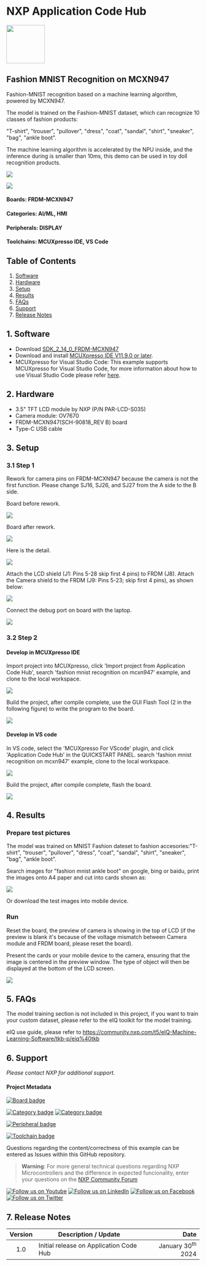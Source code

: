 # NXP Application Code Hub
[<img src="https://mcuxpresso.nxp.com/static/icon/nxp-logo-color.svg" width="100"/>](https://www.nxp.com)

## Fashion MNIST Recognition on MCXN947

Fashion-MNIST recognition based on a machine learning algorithm, powered by MCXN947.

The model is trained on the Fashion-MNIST dataset, which can recognize 10 classes of fashion products: 

"T-shirt", "trouser", "pullover", "dress", "coat", "sandal", "shirt", "sneaker", "bag", "ankle boot".

The machine learning algorithm is accelerated by the NPU inside, and the inference during is smaller than 10ms, this demo can be used in toy doll recognition products.

![](image/block_diagram.png)

![](image/data_diagram.png)

#### Boards: FRDM-MCXN947
#### Categories: AI/ML, HMI
#### Peripherals: DISPLAY
#### Toolchains: MCUXpresso IDE, VS Code

## Table of Contents
1. [Software](#step1)
2. [Hardware](#step2)
3. [Setup](#step3)
4. [Results](#step4)
5. [FAQs](#step5) 
6. [Support](#step6)
7. [Release Notes](#step7)

## 1. Software<a name="step1"></a>

- Download [SDK_2_14_0_FRDM-MCXN947](https://mcuxpresso.nxp.com/en/welcome)
- Download and install [MCUXpresso IDE V11.9.0 or later](https://www.nxp.com/design/design-center/software/development-software/mcuxpresso-software-and-tools-/mcuxpresso-integrated-development-environment-ide:MCUXpresso-IDE).
- MCUXpresso for Visual Studio Code: This example supports MCUXpresso for Visual Studio Code, for more information about how to use Visual Studio Code please refer [here](https://www.nxp.com/design/training/getting-started-with-mcuxpresso-for-visual-studio-code:TIP-GETTING-STARTED-WITH-MCUXPRESSO-FOR-VS-CODE).

## 2. Hardware<a name="step2"></a>

* 3.5" TFT LCD module by NXP (P/N PAR-LCD-S035)
* Camera module: OV7670
* FRDM-MCXN947(SCH-90818_REV B) board
* Type-C USB cable

## 3. Setup<a name="step3"></a>

### 3.1 Step 1

Rework for camera pins on FRDM-MCXN947 because the camera is not the first function.
Please change SJ16, SJ26, and SJ27 from the A side to the B side.

Board before rework.

![](image/before%20reworking.jpeg)

Board after rework.

![](image/after%20reworking.jpeg)

Here is the detail.

![](image/frdm_board_rework.png)

Attach the LCD shield (J1: Pins 5-28 skip first 4 pins) to FRDM (J8). 
Attach the Camera shield to the FRDM (J9: Pins 5-23; skip first 4 pins), as shown  below:

![](image/frdm_board_connections.png)

Connect the debug port on board with the laptop.

![](image/debug_connection.png)

### 3.2 Step 2
#### Develop in MCUXpresso IDE

Import project into MCUXpresso, click 'Import project from Application Code Hub', search 'fashion mnist recognition on mcxn947' example, and clone to the local workspace.

![](image/mcux%20_import_project.png)

Build the project, after compile complete, use the GUI Flash Tool (2 in the following figure) to write the program to the board.

![](image/build_download.png)

#### Develop in VS code

In VS code, select the 'MCUXpresso For VScode' plugin, and click 'Application Code Hub' in the QUICKSTART PANEL.
search 'fashion mnist recognition on mcxn947' example, clone to the local workspace.

![](image/vs_import_project.png)

Build the project, after compile complete, flash the board.

![](image/vs_build_project.png)

## 4. Results <a name="step4"></a>

### Prepare test pictures

The model was trained on MNIST Fashion dateset to fashion accesories:"T-shirt", "trouser", "pullover", "dress", "coat", "sandal", "shirt", "sneaker", "bag", "ankle boot".

Search images for "fashion mnist ankle boot" on google, bing or baidu, print the images onto A4 paper and cut into cards shown as:

![](image/test_cards.png)

Or download the test images into mobile device.

### Run

Reset the board, the preview of camera is showing in the top of LCD (if the preview is blank it's because of the voltage mismatch between Camera module and FRDM board, please reset the board).

Present the cards or your mobile device to the camera, ensuring that the image is centered in the preview window. The type of object will then be displayed at the bottom of the LCD screen.

![](image/running_result.jpg)

## 5. FAQs<a name="step5"></a>

The model training section is not included in this project, if you want to train your custom dataset, please refer to the eIQ toolkit for the model training.

eIQ use guide, please refer to https://community.nxp.com/t5/eIQ-Machine-Learning-Software/tkb-p/eiq%40tkb

## 6. Support<a name="step6"></a>

*Please contact NXP for additional support.*

#### Project Metadata
<!----- Boards ----->
[![Board badge](https://img.shields.io/badge/Board-FRDM&ndash;MCXN947-blue)](https://github.com/search?q=org%3Anxp-appcodehub+FRDM-MCXN947+in%3Areadme&type=Repositories)

<!----- Categories ----->
[![Category badge](https://img.shields.io/badge/Category-AI/ML-yellowgreen)](https://github.com/search?q=org%3Anxp-appcodehub+aiml+in%3Areadme&type=Repositories) [![Category badge](https://img.shields.io/badge/Category-HMI-yellowgreen)](https://github.com/search?q=org%3Anxp-appcodehub+hmi+in%3Areadme&type=Repositories)

<!----- Peripherals ----->
[![Peripheral badge](https://img.shields.io/badge/Peripheral-DISPLAY-yellow)](https://github.com/search?q=org%3Anxp-appcodehub+display+in%3Areadme&type=Repositories)

<!----- Toolchains ----->
[![Toolchain badge](https://img.shields.io/badge/Toolchain-MCUXPRESSO%20IDE-orange)](https://github.com/search?q=org%3Anxp-appcodehub+mcux+in%3Areadme&type=Repositories)

Questions regarding the content/correctness of this example can be entered as Issues within this GitHub repository.

>**Warning**: For more general technical questions regarding NXP Microcontrollers and the difference in expected funcionality, enter your questions on the [NXP Community Forum](https://community.nxp.com/)

[![Follow us on Youtube](https://img.shields.io/badge/Youtube-Follow%20us%20on%20Youtube-red.svg)](https://www.youtube.com/@NXP_Semiconductors)
[![Follow us on LinkedIn](https://img.shields.io/badge/LinkedIn-Follow%20us%20on%20LinkedIn-blue.svg)](https://www.linkedin.com/company/nxp-semiconductors)
[![Follow us on Facebook](https://img.shields.io/badge/Facebook-Follow%20us%20on%20Facebook-blue.svg)](https://www.facebook.com/nxpsemi/)
[![Follow us on Twitter](https://img.shields.io/badge/Twitter-Follow%20us%20on%20Twitter-white.svg)](https://twitter.com/NXP)

## 7. Release Notes <a name="step7"></a>
| Version | Description / Update                           | Date                        |
|:-------:|------------------------------------------------|----------------------------:|
| 1.0     | Initial release on Application Code Hub        | January 30<sup>th</sup> 2024 |


